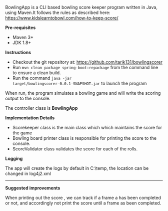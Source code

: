 BowlingApp is a CLI based bowling score keeper program written in Java, using Maven.It follows the rules as described here: https://www.kidslearntobowl.com/how-to-keep-score/**Pre-requisites** - Maven 3+ - JDK 1.8+**Instructions**- Checkout the git repository at: https://github.com/tarik131/bowlingscorer- Run <code>mvn clean package spring-boot:repackage</code> from the command line to ensure a clean build.- Run the command <code>java -jar target/bowlingscorer-0.0.1-SNAPSHOT.jar</code> to launch the programWhen run, the program simulates a bowling game and will write the scoring output to the console.The controller class is **BowlingApp****Implementation Details**- Scorekeeper class is the main class which which maintains the score for the game- Bowling board printer class is responsible for printing the score to the console.- ScoreValidator class validates the score for each of the rolls.**Logging**The app will create the logs by default in C:\temp, the location can be changed in log4j2.xml----**Suggested improvements**When printing out the score , we can track if a frame a has been completed or not, and accordingly not print the score until a frame as been completed.